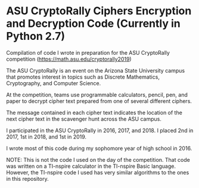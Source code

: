 # ASU CryptoRally Ciphers Encryption and Decryption Code (Currently in Python 2.7)
Compilation of code I wrote in preparation for the ASU CryptoRally competition (https://math.asu.edu/cryptorally2019)

The ASU CryptoRally is an event on the Arizona State University campus that promotes interest in topics such as Discrete Mathematics, Cryptography, and Computer Science.

At the competition, teams use programmable calculators, pencil, pen, and paper to decrypt cipher text prepared from one of several different ciphers.

The message contained in each cipher text indicates the location of the next cipher text in the scavenger hunt across the ASU campus.

I participated in the ASU CryptoRally in 2016, 2017, and 2018. I placed 2nd in 2017, 1st in 2018, and 1st in 2019.

I wrote most of this code during my sophomore year of high school in 2016.

NOTE: This is not the code I used on the day of the competition. That code was written on a TI-nspire calculator in the TI-nspire Basic language. However, the TI-nspire code I used has very similar algorithms to the ones in this repository.
